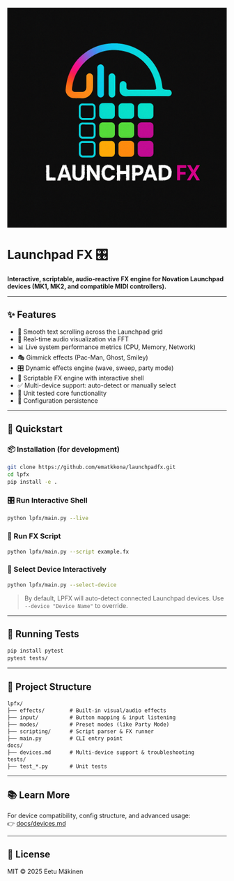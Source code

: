 ![Launchpad FX Logo](docs/lpfxlogo.png)

# Launchpad FX 🎛️

**Interactive, scriptable, audio-reactive FX engine for Novation Launchpad devices (MK1, MK2, and compatible MIDI controllers).**

---

## ✨ Features

- 🌊 Smooth text scrolling across the Launchpad grid
- 🎵 Real-time audio visualization via FFT
- 📊 Live system performance metrics (CPU, Memory, Network)
- 🎭 Gimmick effects (Pac-Man, Ghost, Smiley)
- 🎛️ Dynamic effects engine (wave, sweep, party mode)
- 🧠 Scriptable FX engine with interactive shell
- ✅ Multi-device support: auto-detect or manually select
- 🧪 Unit tested core functionality
- 💾 Configuration persistence

---

## 🚀 Quickstart

### 📦 Installation (for development)
```bash
git clone https://github.com/ematkkona/launchpadfx.git
cd lpfx
pip install -e .
```

### 🎛️ Run Interactive Shell
```bash
python lpfx/main.py --live
```

### 📜 Run FX Script
```bash
python lpfx/main.py --script example.fx
```

### 🎯 Select Device Interactively
```bash
python lpfx/main.py --select-device
```

> By default, LPFX will auto-detect connected Launchpad devices. Use `--device "Device Name"` to override.

---

## 🧪 Running Tests
```bash
pip install pytest
pytest tests/
```

---

## 📁 Project Structure

```
lpfx/
├── effects/        # Built-in visual/audio effects
├── input/          # Button mapping & input listening
├── modes/          # Preset modes (like Party Mode)
├── scripting/      # Script parser & FX runner
├── main.py         # CLI entry point
docs/
├── devices.md      # Multi-device support & troubleshooting
tests/
├── test_*.py       # Unit tests
```

---

## 📚 Learn More
For device compatibility, config structure, and advanced usage:  
👉 [docs/devices.md](docs/devices.md)

---

## 🪪 License
MIT © 2025 Eetu Mäkinen